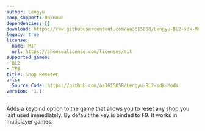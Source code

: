 ```yaml
---
author: Lengyu
coop_support: Unknown
dependencies: []
download: https://raw.githubusercontent.com/aa3615058/Lengyu-BL2-sdk-Mods/main/ShopReseter/ShopReseter.zip
legacy: true
license:
  name: MIT
  url: https://choosealicense.com/licenses/mit
supported_games:
- BL2
- TPS
title: Shop Reseter
urls:
  Source Code: https://github.com/aa3615058/Lengyu-BL2-sdk-Mods
version: '1.1'
---
```

Adds a keybind option to the game that allows you to reset any shop you last used immediately. By default the key is binded to F9. 
It works in mutiplayer games.
